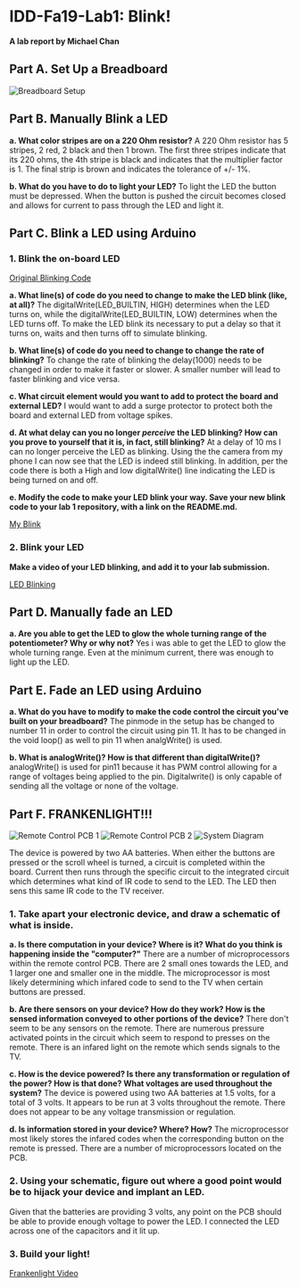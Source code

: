 # IDD-Fa19-Lab1: Blink!

**A lab report by Michael Chan**


## Part A. Set Up a Breadboard

![Breadboard Setup](https://github.com/mkc233/IDD-Fa19-Lab1/blob/master/Breadboard_Setup.jpg)


## Part B. Manually Blink a LED

**a. What color stripes are on a 220 Ohm resistor?**
A 220 Ohm resistor has 5 stripes, 2 red, 2 black and then 1 brown.  The first three stripes indicate that its 220 ohms, the 4th stripe is black and indicates that the multiplier factor is 1.  The final strip is brown and indicates the tolerance of +/- 1%.  
 
**b. What do you have to do to light your LED?**
To light the LED the button must be depressed.  When the button is pushed the circuit becomes closed and allows for current to pass through the LED and light it.

## Part C. Blink a LED using Arduino

### 1. Blink the on-board LED

[Original Blinking Code](https://github.com/mkc233/IDD-Fa19-Lab1/blob/master/code/originalBlinkCode)

**a. What line(s) of code do you need to change to make the LED blink (like, at all)?**
The digitalWrite(LED_BUILTIN, HIGH) determines when the LED turns on, while the digitalWrite(LED_BUILTIN, LOW) determines when the LED turns off.  To make the LED blink its necessary to put a delay so that it turns on, waits and then turns off to simulate blinking.

**b. What line(s) of code do you need to change to change the rate of blinking?**
To change the rate of blinking the delay(1000) needs to be changed in order to make it faster or slower.  A smaller number will lead to faster blinking and vice versa.

**c. What circuit element would you want to add to protect the board and external LED?**
I would want to add a surge protector to protect both the board and external LED from voltage spikes.
 
**d. At what delay can you no longer *perceive* the LED blinking? How can you prove to yourself that it is, in fact, still blinking?**
At a delay of 10 ms I can no longer perceive the LED as blinking.  Using the the camera from my phone I can now see that the LED is indeed still blinking.  In addition, per the code there is both a High and low digitalWrite() line indicating the LED is being turned on and off.

**e. Modify the code to make your LED blink your way. Save your new blink code to your lab 1 repository, with a link on the README.md.**

[My Blink](https://github.com/mkc233/IDD-Fa19-Lab1/blob/master/code/myBlink)


### 2. Blink your LED

**Make a video of your LED blinking, and add it to your lab submission.**

[LED Blinking](https://www.youtube.com/watch?v=IVfwgCXlV_M)


## Part D. Manually fade an LED

**a. Are you able to get the LED to glow the whole turning range of the potentiometer? Why or why not?**
Yes i was able to get the LED to glow the whole turning range.  Even at the minimum current, there was enough to light up the LED.


## Part E. Fade an LED using Arduino

**a. What do you have to modify to make the code control the circuit you've built on your breadboard?**
The pinmode in the setup has be changed to number 11 in order to control the circuit using pin 11.  It has to be changed in the void loop() as well to pin 11 when analgWrite() is used. 

**b. What is analogWrite()? How is that different than digitalWrite()?**
analogWrite() is used for pin11 because it has PWM control allowing for a range of voltages being applied to the pin.  Digitalwrite() is only capable of sending all the voltage or none of the voltage.

## Part F. FRANKENLIGHT!!!

![Remote Control PCB 1](https://github.com/mkc233/IDD-Fa19-Lab1/blob/master/PCB%201.jpg)
![Remote Control PCB 2](https://github.com/mkc233/IDD-Fa19-Lab1/blob/master/PCB%202.jpg)
![System Diagram](https://github.com/mkc233/IDD-Fa19-Lab1/blob/master/System_Diagram.jpg)

The device is powered by two AA batteries.  When either the buttons are pressed or the scroll wheel is turned, a circuit is completed within the board.  Current then runs through the specific circuit to the integrated circuit which determines what kind of IR code to send to the LED.  The LED then sens this same IR code to the TV receiver.

### 1. Take apart your electronic device, and draw a schematic of what is inside. 

**a. Is there computation in your device? Where is it? What do you think is happening inside the "computer?"**
There are a number of microprocessors within the remote control PCB.  There are 2 small ones towards the LED, and 1 larger one and smaller one in the middle.  The microprocessor is most likely determining which infared code to send to the TV when certain buttons are pressed.  

**b. Are there sensors on your device? How do they work? How is the sensed information conveyed to other portions of the device?**
There don't seem to be any sensors on the remote.  There are numerous pressure activated points in the circuit which seem to respond to presses on the remote. There is an infared light on the remote which sends signals to the TV.

**c. How is the device powered? Is there any transformation or regulation of the power? How is that done? What voltages are used throughout the system?**
The device is powered using two AA batteries at 1.5 volts, for a total of 3 volts.  It appears to be run at 3 volts throughout the remote.  There does not appear to be any voltage transmission or regulation.  

**d. Is information stored in your device? Where? How?**
The microprocessor most likely stores the infared codes when the corresponding button on the remote is pressed.  There are a number of microprocessors located on the PCB.

### 2. Using your schematic, figure out where a good point would be to hijack your device and implant an LED.

Given that the batteries are providing 3 volts, any point on the PCB should be able to provide enough voltage to power the LED.  I connected the LED across one of the capacitors and it lit up.  

### 3. Build your light!

[Frankenlight Video](https://youtu.be/nDJ_xCq2KSs)
